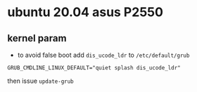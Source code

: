 # ubuntu 20.04 asus P2550

## kernel param

- to avoid false boot add `dis_ucode_ldr` to `/etc/default/grub`

```
GRUB_CMDLINE_LINUX_DEFAULT="quiet splash dis_ucode_ldr"
```

then issue `update-grub`

